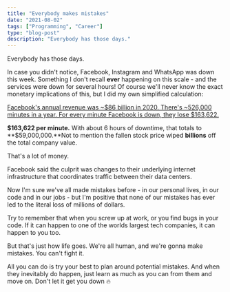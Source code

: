 ```yaml
---
title: "Everybody makes mistakes"
date: "2021-08-02"
tags: ["Programming", "Career"]
type: "blog-post"
description: "Everybody has those days."
---
```


Everybody has those days.

In case you didn't notice, Facebook, Instagram and WhatsApp was down this week. Something I don't recall **ever** happening on this scale - and the services were down for several hours! Of course we'll never know the exact monetary implications of this, but I did my own simplified calculation:

[Facebook's annual revenue was ~$86 billion in 2020. There's ~526,000 minutes in a year. For every minute Facebook is down, they lose $163,622.](https://twitter.com/madsbrodt/status/1445084975330742274)

**\$163,622 per minute.** With about 6 hours of downtime, that totals to **\$59,000,000.**Not to mention the fallen stock price wiped **billions** off the total company value.

That's a lot of money.

Facebook said the culprit was changes to their underlying internet infrastructure that coordinates traffic between their data centers.

Now I'm sure we've all made mistakes before - in our personal lives, in our code and in our jobs - but I'm positive that none of our mistakes has ever led to the literal loss of millions of dollars.

Try to remember that when you screw up at work, or you find bugs in your code. If it can happen to one of the worlds largest tech companies, it can happen to you too.

But that's just how life goes. We're all human, and we're gonna make mistakes. You can't fight it.

All you can do is try your best to plan around potential mistakes. And when they inevitably do happen, just learn as much as you can from them and move on. Don't let it get you down 🔥

​
